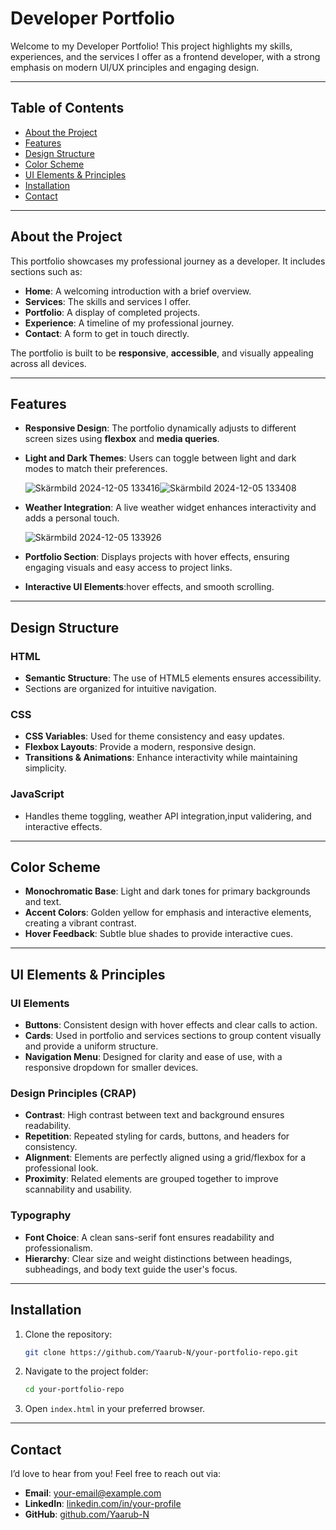 # Developer Portfolio

Welcome to my Developer Portfolio! This project highlights my skills, experiences, and the services I offer as a frontend developer, with a strong emphasis on modern UI/UX principles and engaging design.

---

## Table of Contents
- [About the Project](#about-the-project)
- [Features](#features)
- [Design Structure](#design-structure)
- [Color Scheme](#color-scheme)
- [UI Elements & Principles](#ui-elements--principles)
- [Installation](#installation)
- [Contact](#contact)

---

## About the Project

This portfolio showcases my professional journey as a developer. It includes sections such as:
- **Home**: A welcoming introduction with a brief overview.
- **Services**: The skills and services I offer.
- **Portfolio**: A display of completed projects.
- **Experience**: A timeline of my professional journey.
- **Contact**: A form to get in touch directly.

The portfolio is built to be **responsive**, **accessible**, and visually appealing across all devices.

---

## Features

- **Responsive Design**: The portfolio dynamically adjusts to different screen sizes using **flexbox** and **media queries**.
  
- **Light and Dark Themes**: Users can toggle between light and dark modes to match their preferences.
   
   ![Skärmbild 2024-12-05 133416](https://github.com/user-attachments/assets/a4541da8-9244-4842-b459-3b40dba2ff4e)![Skärmbild 2024-12-05 133408](https://github.com/user-attachments/assets/78339e66-7507-456f-b2ea-dd66704dc1f9)



- **Weather Integration**: A live weather widget enhances interactivity and adds a personal touch.

     ![Skärmbild 2024-12-05 133926](https://github.com/user-attachments/assets/ade73a1f-678b-4395-82d6-4ad7c5721c7b)


- **Portfolio Section**: Displays projects with hover effects, ensuring engaging visuals and easy access to project links.

- **Interactive UI Elements**:hover effects, and smooth scrolling.

---

## Design Structure

### HTML
- **Semantic Structure**: The use of HTML5 elements ensures accessibility.
- Sections are organized for intuitive navigation.

### CSS
- **CSS Variables**: Used for theme consistency and easy updates.
- **Flexbox Layouts**: Provide a modern, responsive design.
- **Transitions & Animations**: Enhance interactivity while maintaining simplicity.

### JavaScript
- Handles theme toggling, weather API integration,input validering, and interactive effects.

---

## Color Scheme

- **Monochromatic Base**: Light and dark tones for primary backgrounds and text.
- **Accent Colors**: Golden yellow for emphasis and interactive elements, creating a vibrant contrast.
- **Hover Feedback**: Subtle blue shades to provide interactive cues.

---

## UI Elements & Principles

### UI Elements
- **Buttons**: Consistent design with hover effects and clear calls to action.
- **Cards**: Used in portfolio and services sections to group content visually and provide a uniform structure.
- **Navigation Menu**: Designed for clarity and ease of use, with a responsive dropdown for smaller devices.

### Design Principles (CRAP)
- **Contrast**: High contrast between text and background ensures readability.
- **Repetition**: Repeated styling for cards, buttons, and headers for consistency.
- **Alignment**: Elements are perfectly aligned using a grid/flexbox for a professional look.
- **Proximity**: Related elements are grouped together to improve scannability and usability.

### Typography
- **Font Choice**: A clean sans-serif font ensures readability and professionalism.
- **Hierarchy**: Clear size and weight distinctions between headings, subheadings, and body text guide the user's focus.

---

## Installation

1. Clone the repository:
   ```bash
   git clone https://github.com/Yaarub-N/your-portfolio-repo.git
   ```
2. Navigate to the project folder:
   ```bash
   cd your-portfolio-repo
   ```
3. Open `index.html` in your preferred browser.

---

## Contact

I’d love to hear from you! Feel free to reach out via:
- **Email**: [your-email@example.com](yaarub.nasser@yahoo.com)
- **LinkedIn**: [linkedin.com/in/your-profile](https://www.linkedin.com/in/your-profile/)
- **GitHub**: [github.com/Yaarub-N](https://github.com/Yaarub-N)
